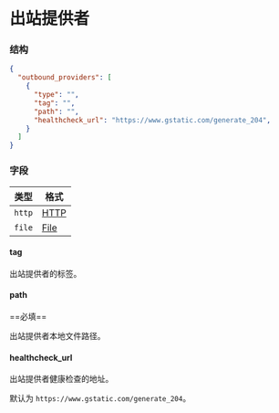 # 出站提供者

### 结构

```json
{
  "outbound_providers": [
    {
      "type": "",
      "tag": "",
      "path": "",
      "healthcheck_url": "https://www.gstatic.com/generate_204",
    }
  ]
}
```

### 字段

| 类型   | 格式            |
|--------|----------------|
| `http` | [HTTP](./http) |
| `file` | [File](./file) |

#### tag

出站提供者的标签。

#### path

==必填==

出站提供者本地文件路径。

#### healthcheck_url

出站提供者健康检查的地址。

默认为 `https://www.gstatic.com/generate_204`。
